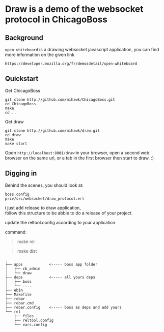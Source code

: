 Draw is a demo of the websocket protocol in ChicagoBoss
=======================================================

Background
----------

`open whiteboard` is a drawing websocket javascript application,
you can find more information on the given link. 

    https://developer.mozilla.org/fr/demosdetail/open-whiteboard


Quickstart
----------

Get ChicagoBoss

    git clone http://github.com/mihawk/ChicagoBoss.git
    cd ChicagoBoss 
    make
    cd ..
    
    
Get draw 
    
    git clone http://github.com/mihawk/draw.git
    cd draw
    make
    make start

Open `http://localhost:8001/draw` in your browser, 
open a second web browser on the same url, or a tab
in the first browser then start to draw. :) 

Digging in
----------

Behind the scenes, you should look at:

    boss.config
    priv/src/websocket/draw_protocol.erl


i just add release to draw application,  
 follow this structure to be abble to do a release of your project.

update the reltool.config according to your application 

command:

>make rel


>make dist

	.
	├── apps            <----- boss app folder
	│   ├── cb_admin
	│   └── draw
	├── deps            <----- all yours deps
	│   ├── boss 
	│   └── .... 
	├── ebin
	├── Makefile
	├── rebar
	├── rebar.cmd
	├── rebar.config    <----- boss as deps and add yours
	└── rel
	    ├── files
	    ├── reltool.config
	    └── vars.config

